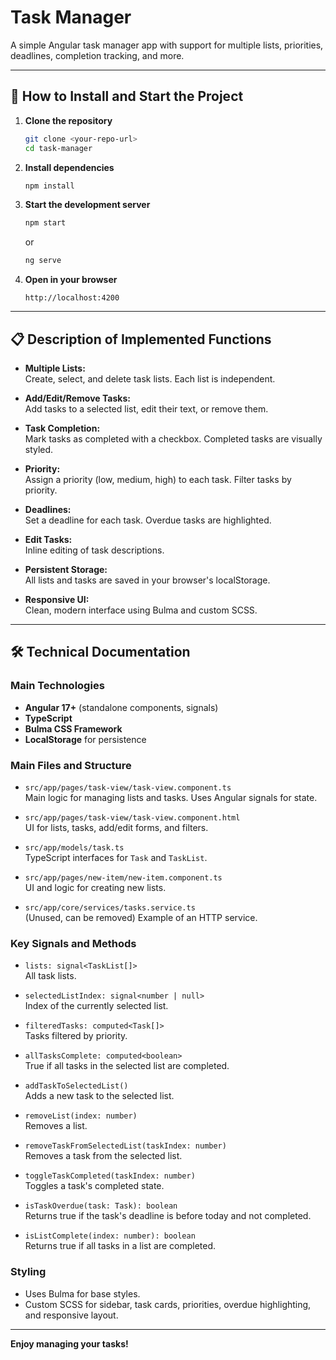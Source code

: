 # Task Manager

A simple Angular task manager app with support for multiple lists, priorities, deadlines, completion tracking, and more.

---

## 🚀 How to Install and Start the Project

1. **Clone the repository**

   ```sh
   git clone <your-repo-url>
   cd task-manager
   ```

2. **Install dependencies**

   ```sh
   npm install
   ```

3. **Start the development server**

   ```sh
   npm start
   ```

   or

   ```sh
   ng serve
   ```

4. **Open in your browser**
   ```
   http://localhost:4200
   ```

---

## 📋 Description of Implemented Functions

- **Multiple Lists:**  
  Create, select, and delete task lists. Each list is independent.

- **Add/Edit/Remove Tasks:**  
  Add tasks to a selected list, edit their text, or remove them.

- **Task Completion:**  
  Mark tasks as completed with a checkbox. Completed tasks are visually styled.

- **Priority:**  
  Assign a priority (low, medium, high) to each task. Filter tasks by priority.

- **Deadlines:**  
  Set a deadline for each task. Overdue tasks are highlighted.

- **Edit Tasks:**  
  Inline editing of task descriptions.

- **Persistent Storage:**  
  All lists and tasks are saved in your browser's localStorage.

- **Responsive UI:**  
  Clean, modern interface using Bulma and custom SCSS.

---

## 🛠️ Technical Documentation

### Main Technologies

- **Angular 17+** (standalone components, signals)
- **TypeScript**
- **Bulma CSS Framework**
- **LocalStorage** for persistence

### Main Files and Structure

- `src/app/pages/task-view/task-view.component.ts`  
  Main logic for managing lists and tasks. Uses Angular signals for state.

- `src/app/pages/task-view/task-view.component.html`  
  UI for lists, tasks, add/edit forms, and filters.

- `src/app/models/task.ts`  
  TypeScript interfaces for `Task` and `TaskList`.

- `src/app/pages/new-item/new-item.component.ts`  
  UI and logic for creating new lists.

- `src/app/core/services/tasks.service.ts`  
  (Unused, can be removed) Example of an HTTP service.

### Key Signals and Methods

- `lists: signal<TaskList[]>`  
  All task lists.

- `selectedListIndex: signal<number | null>`  
  Index of the currently selected list.

- `filteredTasks: computed<Task[]>`  
  Tasks filtered by priority.

- `allTasksComplete: computed<boolean>`  
  True if all tasks in the selected list are completed.

- `addTaskToSelectedList()`  
  Adds a new task to the selected list.

- `removeList(index: number)`  
  Removes a list.

- `removeTaskFromSelectedList(taskIndex: number)`  
  Removes a task from the selected list.

- `toggleTaskCompleted(taskIndex: number)`  
  Toggles a task's completed state.

- `isTaskOverdue(task: Task): boolean`  
  Returns true if the task's deadline is before today and not completed.

- `isListComplete(index: number): boolean`  
  Returns true if all tasks in a list are completed.

### Styling

- Uses Bulma for base styles.
- Custom SCSS for sidebar, task cards, priorities, overdue highlighting, and responsive layout.

---

**Enjoy managing your tasks!**
